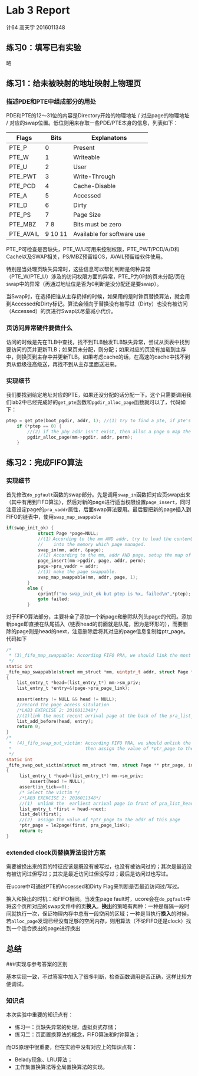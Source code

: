 # Lab 3 Report

计64 高天宇 2016011348

## 练习0：填写已有实验

略

## 练习1：给未被映射的地址映射上物理页

### 描述PDE和PTE中组成部分的用处

PDE和PTE的12～31位的内容是Directory开始的物理地址 / 对应page的物理地址 / 对应的swap位置。低位则用来存取一些PDE/PTE本身的信息，列表如下：

| Flags     | Bits    | Explanatons                |
| --------- | ------- | -------------------------- |
| PTE_P     | 0       | Present                    |
| PTE_W     | 1       | Writeable                  |
| PTE_U     | 2       | User                       |
| PTE_PWT   | 3       | Write-Through              |
| PTE_PCD   | 4       | Cache-Disable              |
| PTE_A     | 5       | Accessed                   |
| PTE_D     | 6       | Dirty                      |
| PTE_PS    | 7       | Page Size                  |
| PTE_MBZ   | 7 8     | Bits must be zero          |
| PTE_AVAIL | 9 10 11 | Available for software use |

PTE_P可检查是否缺失，PTE_W/U可用来控制权限，PTE_PWT/PCD/A/D和Cache以及SWAP相关，PS/MBZ预留给OS，AVAIL预留给软件使用。

特别是当处理页缺失异常时，这些信息可以帮忙判断是何种异常（PTE_W/PTE_U）涉及的访问权限方面的异常，PTE_P为0时的页未分配/页在swap中的异常（再通过地址位是否为0判断是没分配还是要swap）。

当Swap时，在选择把谁从主存扔掉的时候，如果用的是时钟页替换算法，就会用到Accessed和Dirty标记。算法会倾向于替换没有被写过（Dirty）也没有被访问（Accessed）的页进行Swap以尽量减小代价。

### 页访问异常硬件要做什么

访问的时候是先在TLB中查找，找不到TLB触发TLB缺失异常，尝试从页表中找到要访问的页并更新TLB；如果页未分配，则分配；如果对应的页没有加载到主存中，则换页到主存中并更新TLB。如果考虑cache的话，在高速的cache中找不到页从低级往高级送，再找不到从主存里面送进来。

### 实现细节

我们要找到给定地址对应的PTE，如果还没分配的话分配一下。这个只需要调用我们lab2中已经完成好的`get_pte`函数和`pgdir_alloc_page`函数就可以了，代码如下：

```c
ptep = get_pte(boot_pgdir, addr, 1); //(1) try to find a pte, if pte's PT(Page Table) isn't existed, then create a PT.
    if (*ptep == 0) {
        //(2) if the phy addr isn't exist, then alloc a page & map the phy addr with logical addr
        pgdir_alloc_page(mm->pgdir, addr, perm);
    }
```



## 练习2：完成FIFO算法

### 实现细节

首先修改`do_pgfault`函数的swap部分。先是调用`swap_in`函数把对应页swap出来（其中有用到FIFO算法），然后对新的page进行适当权限设置`page_insert`，同时注意设定page的`pra_vaddr`属性，后面swap算法要用。最后要把新的page插入到FIFO的链表中，使用`swap_map_swappable`

```c
if(swap_init_ok) {
            struct Page *page=NULL;
            //(1）According to the mm AND addr, try to load the content of right disk page
            //    into the memory which page managed.
            swap_in(mm, addr, &page);
            //(2) According to the mm, addr AND page, setup the map of phy addr <---> logical addr
            page_insert(mm->pgdir, page, addr, perm);
            page->pra_vaddr = addr;
            //(3) make the page swappable.
            swap_map_swappable(mm, addr, page, 1);
        }
        else {
            cprintf("no swap_init_ok but ptep is %x, failed\n",*ptep);
            goto failed;
        }
```



对于FIFO算法部分，主要补全了添加一个新page和删除队列头page的代码。添加新page即直接在队尾插入（链表head的前面就是队尾，因为是环形的），而要删除的page则是head的next，注意删除后将其对应的page信息复制给ptr_page。代码如下

```c
/*
 * (3)_fifo_map_swappable: According FIFO PRA, we should link the most recent arrival page at the back of pra_list_head qeueue
 */
static int
_fifo_map_swappable(struct mm_struct *mm, uintptr_t addr, struct Page *page, int swap_in)
{
    list_entry_t *head=(list_entry_t*) mm->sm_priv;
    list_entry_t *entry=&(page->pra_page_link);
 
    assert(entry != NULL && head != NULL);
    //record the page access situlation
    /*LAB3 EXERCISE 2: 2016011348*/
    //(1)link the most recent arrival page at the back of the pra_list_head qeueue.
    list_add_before(head, entry);
    return 0;
}
/*
 *  (4)_fifo_swap_out_victim: According FIFO PRA, we should unlink the  earliest arrival page in front of pra_list_head qeueue,
 *                            then assign the value of *ptr_page to the addr of this page.
 */
static int
_fifo_swap_out_victim(struct mm_struct *mm, struct Page ** ptr_page, int in_tick)
{
     list_entry_t *head=(list_entry_t*) mm->sm_priv;
         assert(head != NULL);
     assert(in_tick==0);
     /* Select the victim */
     /*LAB3 EXERCISE 2: 2016011348*/
     //(1)  unlink the  earliest arrival page in front of pra_list_head qeueue
     list_entry_t *first = head->next;
     list_del(first);
     //(2)  assign the value of *ptr_page to the addr of this page
     *ptr_page = le2page(first, pra_page_link);
     return 0;
}
```



### extended clock页替换算法设计方案

需要被换出来的页的特征应该是既没有被写过，也没有被访问过的；其次是最近没有被访问过但写过；其次是最近访问过但没写过；最后是访问过也写过。

在ucore中可通过PTE的Accessed和Dirty Flag来判断是否最近访问过/写过。

换入和换出的时机：和FIFO相同。当发生page fault时，ucore会在`do_pgfault`中将这个页所对应的swap文件中的页**换入**。**换出**的策略有两种：一种是每隔一段时间就执行一次，保证物理内存中总有一段空闲的区域；一种是当执行**换入**的时候，若`alloc_page`发现已经没有足够的空闲内存，则用算法（不论FIFO还是clock）找到一个适合换出的page进行换出

## 总结

###实现与参考答案的区别

基本实现一致，不过答案中加入了很多判断，检查函数调用是否正确，这样比较方便调试。

### 知识点

本次实验中重要的知识点有：

- 练习一：页缺失异常的处理，虚拟页式存储；
- 练习二：页面置换算法的概念，FIFO算法和时钟算法；

而OS原理中很重要，但在实验中没有对应上的知识点有：

- Belady现象、LRU算法；
- 工作集置换算法等全局置换算法的实现。






